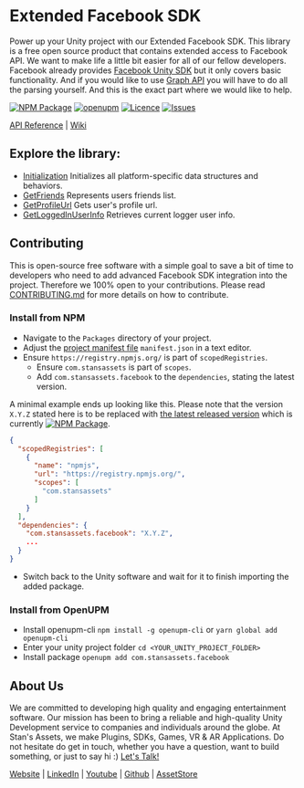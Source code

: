 # Extended Facebook SDK 
Power up your Unity project with our Extended Facebook SDK. This library is a free open source product that contains extended access to Facebook API. We want to make life a little bit easier for all of our fellow developers. Facebook already provides [Facebook Unity SDK](https://developers.facebook.com/docs/unity/) but it only covers basic functionality. And if you would like to use [Graph API](https://developers.facebook.com/docs/graph-api/) you will have to do all the parsing yourself. And this is the exact part where we would like to help.

[![NPM Package](https://img.shields.io/npm/v/com.stansassets.facebook)](https://www.npmjs.com/package/com.stansassets.facebook)
[![openupm](https://img.shields.io/npm/v/com.stansassets.facebook?label=openupm&registry_uri=https://package.openupm.com)](https://openupm.com/packages/com.stansassets.facebook/)
[![Licence](https://img.shields.io/npm/l/com.stansassets.facebook)](https://github.com/StansAssets/com.stansassets.facebook/blob/master/LICENSE)
[![Issues](https://img.shields.io/github/issues/StansAssets/com.stansassets.facebook)](https://github.com/StansAssets/com.stansassets.facebook/issues)

[API Reference](https://api.stansassets.com/facebook/) | [Wiki](https://github.com/StansAssets/com.stansassets.facebook/wiki)

## Explore the library:
* [Initialization](https://github.com/StansAssets/com.stansassets.facebook/wiki/Initialization) Initializes all platform-specific data structures and behaviors.
* [GetFriends](https://github.com/StansAssets/com.stansassets.facebook/wiki/GetFriends) Represents users friends list.
* [GetProfileUrl](https://github.com/StansAssets/com.stansassets.facebook/wiki/GetProfileUrl) Gets user's profile url.
* [GetLoggedInUserInfo](https://github.com/StansAssets/com.stansassets.facebook/wiki/GetLoggedInUserInfo) Retrieves current logger user info.

## Contributing
This is open-source free software with a simple goal to save a bit of time to developers who need to add advanced Facebook SDK integration into the project. Therefore we 100% open to your contributions. Please read [CONTRIBUTING.md](https://github.com/StansAssets/com.stansassets.facebook/blob/master/CONTRIBUTING.md) for more details on how to contribute. 

### Install from NPM
* Navigate to the `Packages` directory of your project.
* Adjust the [project manifest file](https://docs.unity3d.com/Manual/upm-manifestPrj.html) `manifest.json` in a text editor.
* Ensure `https://registry.npmjs.org/` is part of `scopedRegistries`.
  * Ensure `com.stansassets` is part of `scopes`.
  * Add `com.stansassets.facebook` to the `dependencies`, stating the latest version.

A minimal example ends up looking like this. Please note that the version `X.Y.Z` stated here is to be replaced with [the latest released version](https://www.npmjs.com/package/com.stansassets.facebook) which is currently [![NPM Package](https://img.shields.io/npm/v/com.stansassets.facebook)](https://www.npmjs.com/package/com.stansassets.facebook).
  ```json
  {
    "scopedRegistries": [
      {
        "name": "npmjs",
        "url": "https://registry.npmjs.org/",
        "scopes": [
          "com.stansassets"
        ]
      }
    ],
    "dependencies": {
      "com.stansassets.facebook": "X.Y.Z",
      ...
    }
  }
  ```
* Switch back to the Unity software and wait for it to finish importing the added package.

### Install from OpenUPM
* Install openupm-cli `npm install -g openupm-cli` or `yarn global add openupm-cli`
* Enter your unity project folder `cd <YOUR_UNITY_PROJECT_FOLDER>`
* Install package `openupm add com.stansassets.facebook`



## About Us
We are committed to developing high quality and engaging entertainment software. Our mission has been to bring a reliable and high-quality Unity Development service to companies and individuals around the globe. 
At Stan's Assets, we make Plugins, SDKs, Games, VR & AR Applications. Do not hesitate do get in touch, whether you have a question, want to build something, or just to say hi :) [Let's Talk!](mailto:stan@stansassets.com)

[Website](https://stansassets.com/) | [LinkedIn](https://www.linkedin.com/in/lacost/) | [Youtube](https://www.youtube.com/user/stansassets/videos) | [Github](https://github.com/StansAssets) | [AssetStore](https://assetstore.unity.com/publishers/2256)
